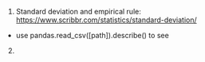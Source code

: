 1. Standard deviation and empirical rule: https://www.scribbr.com/statistics/standard-deviation/
- use pandas.read_csv([path]).describe() to see
2. 